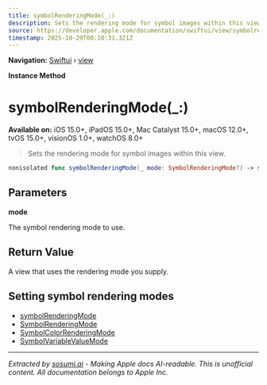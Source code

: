 ```yaml
---
title: symbolRenderingMode(_:)
description: Sets the rendering mode for symbol images within this view.
source: https://developer.apple.com/documentation/swiftui/view/symbolrenderingmode(_:)
timestamp: 2025-10-29T00:10:31.321Z
---
```


**Navigation:** [Swiftui](/documentation/swiftui) › [view](/documentation/swiftui/view)

**Instance Method**

# symbolRenderingMode(_:)

**Available on:** iOS 15.0+, iPadOS 15.0+, Mac Catalyst 15.0+, macOS 12.0+, tvOS 15.0+, visionOS 1.0+, watchOS 8.0+

> Sets the rendering mode for symbol images within this view.

```swift
nonisolated func symbolRenderingMode(_ mode: SymbolRenderingMode?) -> some View
```

## Parameters

**mode**

The symbol rendering mode to use.



## Return Value

A view that uses the rendering mode you supply.

## Setting symbol rendering modes

- [symbolRenderingMode](/documentation/swiftui/environmentvalues/symbolrenderingmode)
- [SymbolRenderingMode](/documentation/swiftui/symbolrenderingmode)
- [SymbolColorRenderingMode](/documentation/swiftui/symbolcolorrenderingmode)
- [SymbolVariableValueMode](/documentation/swiftui/symbolvariablevaluemode)

---

*Extracted by [sosumi.ai](https://sosumi.ai) - Making Apple docs AI-readable.*
*This is unofficial content. All documentation belongs to Apple Inc.*
